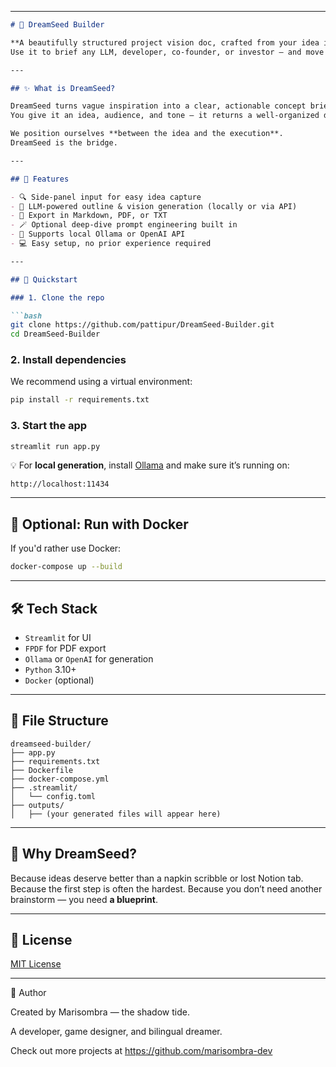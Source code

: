
---

````markdown
# 🌱 DreamSeed Builder

**A beautifully structured project vision doc, crafted from your idea in minutes.**  
Use it to brief any LLM, developer, co-founder, or investor — and move from spark 💡 to strategy 🚀 faster than ever.

---

## ✨ What is DreamSeed?

DreamSeed turns vague inspiration into a clear, actionable concept brief.  
You give it an idea, audience, and tone — it returns a well-organized document ready to be developed, marketed, or pitched.

We position ourselves **between the idea and the execution**.  
DreamSeed is the bridge.

---

## 🎁 Features

- 🔍 Side-panel input for easy idea capture  
- 🧠 LLM-powered outline & vision generation (locally or via API)  
- 📄 Export in Markdown, PDF, or TXT  
- 🪄 Optional deep-dive prompt engineering built in  
- 🐋 Supports local Ollama or OpenAI API  
- 💻 Easy setup, no prior experience required  

---

## 🚀 Quickstart

### 1. Clone the repo

```bash
git clone https://github.com/pattipur/DreamSeed-Builder.git
cd DreamSeed-Builder
````

### 2. Install dependencies

We recommend using a virtual environment:

```bash
pip install -r requirements.txt
```

### 3. Start the app

```bash
streamlit run app.py
```

💡 For **local generation**, install [Ollama](https://ollama.com) and make sure it’s running on:

```
http://localhost:11434
```

---

## 🐳 Optional: Run with Docker

If you'd rather use Docker:

```bash
docker-compose up --build
```

---

## 🛠️ Tech Stack

* `Streamlit` for UI
* `FPDF` for PDF export
* `Ollama` or `OpenAI` for generation
* `Python` 3.10+
* `Docker` (optional)

---

## 📂 File Structure

```
dreamseed-builder/
├── app.py
├── requirements.txt
├── Dockerfile
├── docker-compose.yml
├── .streamlit/
│   └── config.toml
├── outputs/
│   ├── (your generated files will appear here)
```

---

## 🧠 Why DreamSeed?

Because ideas deserve better than a napkin scribble or lost Notion tab.
Because the first step is often the hardest.
Because you don’t need another brainstorm — you need **a blueprint**.

---

## 🪪 License

[MIT License](LICENSE)

---

🧠 Author

Created by Marisombra — the shadow tide.

A developer, game designer, and bilingual dreamer.

Check out more projects at https://github.com/marisombra-dev


